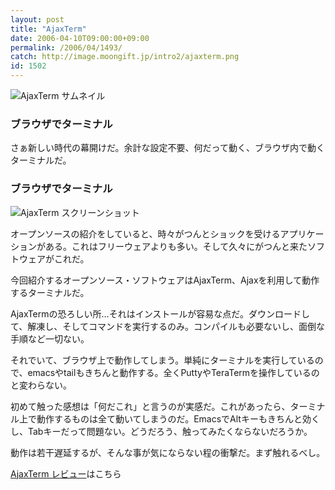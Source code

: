```yaml
---
layout: post
title: "AjaxTerm"
date: 2006-04-10T09:00:00+09:00
permalink: /2006/04/1493/
catch: http://image.moongift.jp/intro2/ajaxterm.png
id: 1502
---
```

 ![AjaxTerm サムネイル](http://image.moongift.jp/intro2/ajaxterm.t.png "AjaxTerm サムネイル")
  

### ブラウザでターミナル
  
さぁ新しい時代の幕開けだ。余計な設定不要、何だって動く、ブラウザ内で動くターミナルだ。  
<!--more-->  

### ブラウザでターミナル
  

![AjaxTerm スクリーンショット](http://image.moongift.jp/intro2/ajaxterm.png "AjaxTerm スクリーンショット")

  

オープンソースの紹介をしていると、時々がつんとショックを受けるアプリケーションがある。これはフリーウェアよりも多い。そして久々にがつんと来たソフトウェアがこれだ。

  

今回紹介するオープンソース・ソフトウェアはAjaxTerm、Ajaxを利用して動作するターミナルだ。

  

AjaxTermの恐ろしい所…それはインストールが容易な点だ。ダウンロードして、解凍し、そしてコマンドを実行するのみ。コンパイルも必要ないし、面倒な手順など一切ない。

  

それでいて、ブラウザ上で動作してしまう。単純にターミナルを実行しているので、emacsやtailもきちんと動作する。全くPuttyやTeraTermを操作しているのと変わらない。

  

初めて触った感想は「何だこれ」と言うのが実感だ。これがあったら、ターミナル上で動作するものは全て動いてしまうのだ。EmacsでAltキーもきちんと効くし、Tabキーだって問題ない。どうだろう、触ってみたくならないだろうか。

  

動作は若干遅延するが、そんな事が気にならない程の衝撃だ。まず触れるべし。

  

[AjaxTerm レビュー](http://oss.moongift.jp/review/i-1505.html)はこちら

